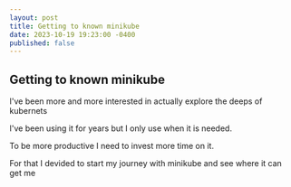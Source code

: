 ```yaml
---
layout: post
title: Getting to known minikube
date: 2023-10-19 19:23:00 -0400
published: false
---
```


## Getting to known minikube

I've been more and more interested in actually explore the deeps of kubernets

I've been using it for years but I only use when it is needed.

To be more productive I need to invest more time on it.

For that I devided to start my journey with minikube and see where it can get me
